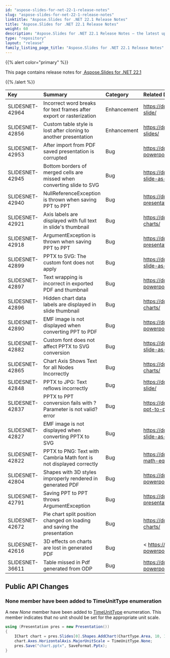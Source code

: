 ```yaml
---
id: "aspose-slides-for-net-22-1-release-notes"
slug: "aspose-slides-for-net-22-1-release-notes"
linktitle: "Aspose.Slides for .NET 22.1 Release Notes"
title: "Aspose.Slides for .NET 22.1 Release Notes"
weight: 60
description: "Aspose.Slides for .NET 22.1 Release Notes – the latest updates and fixes."
type: "repository"
layout: "release"
family_listing_page_title: "Aspose.Slides for .NET 22.1 Release Notes"
---
```


{{% alert color="primary" %}} 

This page contains release notes for [ Aspose.Slides for .NET 22.1](https://www.nuget.org/packages/Aspose.Slides.NET/)

{{% /alert %}} 

|**Key**|**Summary**|**Category**|**Related Documentation**|
| :- | :- | :- | :- |
|SLIDESNET-42964|Incorrect word breaks for text frames after export or rasterization|Enhancement|<https://docs.aspose.com/slides/net/convert-slide/>
|SLIDESNET-42856|Custom table style is lost after cloning to another presentation|Enhancement|<https://docs.aspose.com/slides/net/clone-slides/>
|SLIDESNET-42953|After import from PDF saved presentation is corrupted|Bug|<https://docs.aspose.com/slides/net/convert-powerpoint-to-pdf/>
|SLIDESNET-42945|Bottom borders of merged cells are missed when converting slide to SVG|Bug|<https://docs.aspose.com/slides/net/render-a-slide-as-an-svg-image/>
|SLIDESNET-42940|NullReferenceException is thrown when saving PPT to PPT|Bug|<https://docs.aspose.com/slides/net/save-presentation/>
|SLIDESNET-42921|Axis labels are displayed with full text in slide's thumbnail|Bug|<https://docs.aspose.com/slides/net/powerpoint-charts/>
|SLIDESNET-42918|ArgumentException is thrown when saving PPT to PPT|Bug|<https://docs.aspose.com/slides/net/save-presentation/>
|SLIDESNET-42899|PPTX to SVG: The custom font does not apply|Bug|<https://docs.aspose.com/slides/net/render-a-slide-as-an-svg-image/>
|SLIDESNET-42897|Text wrapping is incorrect in exported PDF and thumbnail|Bug|<https://docs.aspose.com/slides/net/convert-powerpoint-to-pdf/>
|SLIDESNET-42896|Hidden chart data labels are displayed in slide thumbnail|Bug|<https://docs.aspose.com/slides/net/powerpoint-charts/>
|SLIDESNET-42890|EMF image is not displayed when converting PPT to PDF|Bug|<https://docs.aspose.com/slides/net/convert-powerpoint-to-pdf/>
|SLIDESNET-42882|Custom font does not affect PPTX to SVG conversion|Bug|<https://docs.aspose.com/slides/net/render-a-slide-as-an-svg-image/>
|SLIDESNET-42865|Chart Axis Shows Text for all Nodes Incorrectly|Bug|<https://docs.aspose.com/slides/net/powerpoint-charts/>
|SLIDESNET-42848|PPTX to JPG: Text reflows incorrectly|Bug|<https://docs.aspose.com/slides/net/convert-slide/>
|SLIDESNET-42837|PPTX to PPT conversion fails with ?Parameter is not valid? error|Bug|<https://docs.aspose.com/slides/net/convert-ppt-to-pptx/>
|SLIDESNET-42827|EMF image is not displayed when converting PPTX to SVG|Bug|<https://docs.aspose.com/slides/net/render-a-slide-as-an-svg-image/>
|SLIDESNET-42822|PPTX to PNG: Text with Cambria Math font is not displayed correctly|Bug|<https://docs.aspose.com/slides/net/powerpoint-math-equations/>
|SLIDESNET-42804|Shapes with 3D styles improperly rendered in generated PDF|Bug|<https://docs.aspose.com/slides/net/convert-powerpoint-to-pdf/>
|SLIDESNET-42791|Saving PPT to PPT throws ArgumentException|Bug|<https://docs.aspose.com/slides/net/save-presentation/>
|SLIDESNET-42672|Pie chart split position changed on loading and saving the presentation|Bug|<https://docs.aspose.com/slides/net/powerpoint-charts/>
|SLIDESNET-42616|3D effects on charts are lost in generated PDF|Bug|< https://docs.aspose.com/slides/net/convert-powerpoint-to-pdf/>
|SLIDESNET-36611|Table missed in Pdf generated from ODP|Bug|<https://docs.aspose.com/slides/net/convert-powerpoint-to-pdf/>

## **Public API Changes**

### None member have been added to TimeUnitType enumeration ###

A new *None* member have been added to [TimeUnitType](https://reference.aspose.com/slides/net/aspose.slides.charts/timeunittype) enumeration. This member indicates that no unit should be set for the appropriate unit scale.

``` csharp
using (Presentation pres = new Presentation())
{
    IChart chart = pres.Slides[0].Shapes.AddChart(ChartType.Area, 10, 10, 400, 300, true);
    chart.Axes.HorizontalAxis.MajorUnitScale = TimeUnitType.None;
    pres.Save("chart.pptx", SaveFormat.Pptx);
}
```